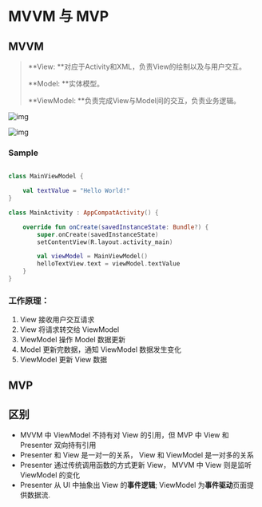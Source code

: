 # MVVM 与 MVP

## MVVM

> **View: **对应于Activity和XML，负责View的绘制以及与用户交互。 
>
> **Model: **实体模型。 
>
> **ViewModel: **负责完成View与Model间的交互，负责业务逻辑。

![img](https://cdn.journaldev.com/wp-content/uploads/2018/04/android-mvvm-pattern.png)

![img](https://upload-images.jianshu.io/upload_images/749674-0ce1bb9d1f1f44c0.png?imageMogr2/auto-orient/strip%7CimageView2/2/w/1000/format/webp)

### Sample

```kotlin

class MainViewModel {

    val textValue = "Hello World!"
}

class MainActivity : AppCompatActivity() {

    override fun onCreate(savedInstanceState: Bundle?) {
        super.onCreate(savedInstanceState)
        setContentView(R.layout.activity_main)

        val viewModel = MainViewModel()
        helloTextView.text = viewModel.textValue
    }
}
```



### 工作原理：

1. View 接收用户交互请求
2. View 将请求转交给 ViewModel
3. ViewModel 操作 Model 数据更新
4. Model 更新完数据，通知 ViewModel 数据发生变化
5. ViewModel 更新 View 数据

## MVP



## 区别

- MVVM 中 ViewModel 不持有对 View 的引用，但 MVP 中 View 和 Presenter 双向持有引用
- Presenter 和 View 是一对一的关系， View 和 ViewModel 是一对多的关系
- Presenter 通过传统调用函数的方式更新 View， MVVM 中 View 则是监听 ViewModel 的变化
- Presenter 从 UI 中抽象出 View 的**事件逻辑**; ViewModel 为**事件驱动**页面提供数据流.

